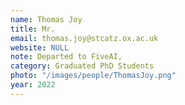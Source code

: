 ```yaml
---
name: Thomas Joy
title: Mr.
email: thomas.joy@stcatz.ox.ac.uk
website: NULL
note: Departed to FiveAI, 
category: Graduated PhD Students
photo: "/images/people/ThomasJoy.png"
year: 2022
---
```

